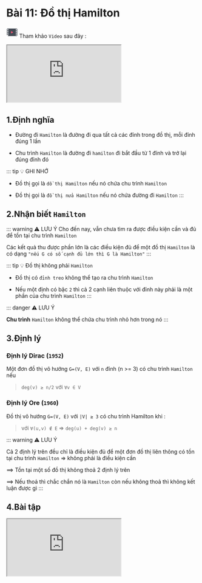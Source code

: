 # Bài 11: Đồ thị Hamilton

<img src="https://raw.githubusercontent.com/Zenfection/Image/master/2021/08/12-16-19-36-icons8-movie_beginning.png" width="30"> Tham khảo `Video` sau đây : 

<div class="videoZen">
  <iframe src="https://drive.google.com/file/d/1aDoye8Y3EuLc2gTo3PzVeNbz-21yLlIv/preview"></iframe>
</div>

## 1.Định nghĩa

- Đường đi `Hamilton` là đường đi qua tất cả các đỉnh trong đồ thị, mỗi đỉnh đúng 1 lần

- Chu trình `Hamilton` là đường đi `hamilton` đi bắt đầu từ 1 đỉnh và trở lại đúng đỉnh đó

::: tip 💡 GHI NHỚ

- Đồ thị gọi là `dồ thị Hamilton` nếu nó chứa chu trình `Hamilton`

- Đồ thị gọi là `đồ thị nửa Hamilton` nếu nó chứa đường đi `Hamilton`
:::

## 2.Nhận biết `Hamilton`

::: warning ⚠️ LƯU Ý
Cho đến nay, vẫn chưa tìm ra được điều kiện cần và đủ để tồn tại chu trình `Hamilton`

Các kết quả thu được phần lớn là các điều kiện đủ để một đồ thị `Hamilton` là có dạng `"nếu G có số cạnh đủ lớn thì G là Hamilton"`
:::

::: tip 💡 Đồ thị không phải <code>Hamilton</code>

- Đồ thị có `đỉnh treo` không thể tạo ra chu trình `Hamilton`

- Nếu một định có bậc `2` thì cả 2 cạnh liên thuộc với đỉnh này phải là một phần của chu trình `Hamilton`
:::

::: danger ⚠️ LƯU Ý

**Chu trình** `Hamilton` không thể chứa chu trình nhỏ hơn trong nó
:::

## 3.Định lý

### Định lý Dirac (`1952`)

Một đơn đồ thị vô hướng `G=(V, E)` với `n` đỉnh (n >= 3) có chu trình `Hamilton` nếu 

> `deg(v) ≥ n/2` với `∀v ∈ V`
### Định lý Ore (`1960`)

Đồ thị vô hướng `G=(V, E)` với `|V| ≥ 3` có chu trình Hamilton khi :
> với `∀(u,v) ∉ E` => `deg(u) + deg(v) ≥ n`

::: warning ⚠️ LƯU Ý

Cả 2 định lý trên đều chỉ là điều kiện đủ để một đơn đồ thị liên thông có tồn tại chu trình `Hamilton` => không phải là điều kiện cần

==> Tồn tại một số đồ thị không thoả 2 định lý trên

==> Nếu thoả thì chắc chắn nó là `Hamilton` còn nếu không thoả thì không kết luận được gì
:::

## 4.Bài tập

<div class="videoZen">
  <iframe src="https://drive.google.com/file/d/12fKUOg0BfOiGRtrAS9TzBxUUJUWak-RS/preview"></iframe>
</div>
